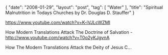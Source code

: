 {
   "date": "2008-01-29",
   "layout": "post",
   "tag": [
      "Water"
   ],
   "title": "Spiritual Malnutrition in Todays Churches by Dr. Douglas D. Stauffer"
}

https://www.youtube.com/watch?v=K-iVJLcWZMI  

How Modern Translations Attack The Doctrine of Salvation - http://www.youtube.com/watch?v=T0o2yKJgvnA

 How The Modern Translations Attack the Deity of Jesus C...